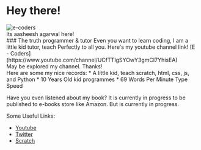 # Hey there!
<img src="https://komarev.com/ghpvc/?username=e-coders&label=Profile%20views&color=00e8c1&style=flat" alt="e-coders" align="center"/>
<br>
Its aasheesh agarwal here!
<br>
### The truth programmer & tutor
Even you want to learn coding, I am a little kid tutor, teach Perfectly to all you. Here's my youtube channel link! [E - Coders](https://www.youtube.com/channel/UCfTTIgSYOwY3gmCI7YhisEA)<br>
May be explored my channel. Thanks!<br>
Here are some my nice records:
* A little kid, teach scratch, html, css, js, and Python
* 10 Years Old kid programmes
* 69 Words Per Minute Type Speed

Have you even listened about my book? It is currently in progress to be published to e-books store like Amazon. But is currently in progress.

Some Useful Links:
* [Youtube](https://www.youtube.com/channel/UCfTTIgSYOwY3gmCI7YhisEA)
* [Twitter](https://www.twitter.com/ECodersOfficial)
* [Scratch](https://www.scratch.mit.edu/users/NorthenSuperCoders)

